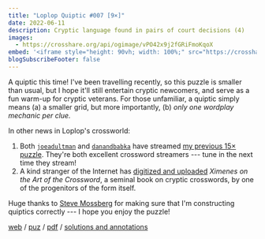 ```yaml
---
title: "Loplop Quiptic #007 [9×]"
date: 2022-06-11
description: Cryptic language found in pairs of court decisions (4)
images:
  - https://crosshare.org/api/ogimage/vPO42x9j2fGRiFmoKqoX
embed: '<iframe style="height: 90vh; width: 100%;" src="https://crosshare.org/embed/vPO42x9j2fGRiFmoKqoX/ArvGvNkiqJRS71DkcyTunpgI9hr2" frameborder="0" allowfullscreen="true" allowtransparency="true"></iframe>'
blogSubscribeFooter: false
---
```


A quiptic this time! I've been travelling recently, so this puzzle is smaller
than usual, but I hope it'll still entertain cryptic newcomers, and serve as a
fun warm-up for cryptic veterans. For those unfamiliar, a quiptic simply means
(a) a smaller grid, but more importantly, (b) _only one wordplay mechanic per
clue._

In other news in Loplop's crossworld:

1. Both [`joeadultman`](https://www.twitch.tv/videos/1313157845) and
   [`danandbabka`](https://www.twitch.tv/videos/1315384079) have streamed [my
   previous 15× puzzle](/crosswords/006). They're both excellent crossword
   streamers --- tune in the next time they stream!
2. A kind stranger of the Internet has [digitized and
   uploaded](https://xotaotc.nfshost.com/) _Ximenes on the Art of the
   Crossword_, a seminal book on cryptic crosswords, by one of the progenitors
   of the form itself.

Huge thanks to [Steve Mossberg](https://squarepursuit.com/) for making sure
that I'm constructing quiptics correctly --- I hope you enjoy the puzzle!

[web](https://crosshare.org/crosswords/vPO42x9j2fGRiFmoKqoX/loplop-quiptic-007-9)
/ [puz](/crosswords/loplop-007.puz)
/ [pdf](/crosswords/loplop-007.pdf)
/ [solutions and annotations](/crosswords/loplop-007-solutions.pdf)
